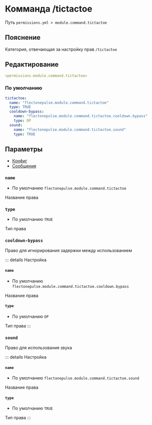 # Комманда /tictactoe
Путь `permissions.yml > module.command.tictactoe`

## Пояснение
Категория, отвечающая за настройку прав `/tictactoe`

## Редактирование
```yaml
<permissions.module.command.tictactoe>
```

### По умолчанию
```yaml
tictactoe:
  name: "flectonepulse.module.command.tictactoe"
  type: TRUE
  cooldown-bypass:
    name: "flectonepulse.module.command.tictactoe.cooldown.bypass"
    type: OP
  sound:
    name: "flectonepulse.module.command.tictactoe.sound"
    type: TRUE
```

## Параметры

- [Конфиг](/ru/config/module/command/tictactoe/)
- [Сообщения](/ru/messages/ru_ru/module/command/tictactoe/)

### `name`
- По умолчанию `flectonepulse.module.command.tictactoe`

Название права

### `type`
- По умолчанию `TRUE`

Тип права

### `cooldown-bypass`

Право для игнорирования задержки между использованием

::: details Настройка
#### `name`
- По умолчанию `flectonepulse.module.command.tictactoe.cooldown.bypass`

Название права

#### `type`
- По умолчанию `OP`

Тип права
:::

### `sound`

Право для использования звука

::: details Настройка
#### `name`
- По умолчанию `flectonepulse.module.command.tictactoe.sound`

Название права

#### `type`
- По умолчанию `TRUE`

Тип права
:::

<!--@include: @/ru/parts/permission.md-->

